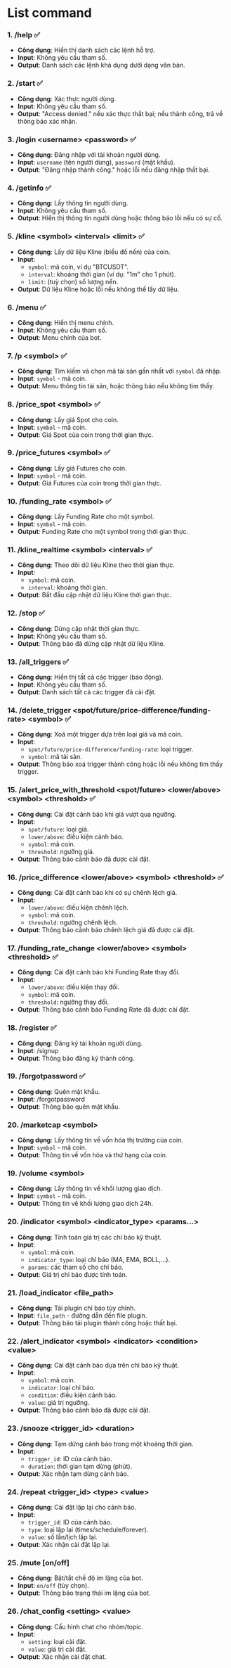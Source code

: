 # List command

### 1. **/help** ✅
   - **Công dụng**: Hiển thị danh sách các lệnh hỗ trợ.
   - **Input**: Không yêu cầu tham số.
   - **Output**: Danh sách các lệnh khả dụng dưới dạng văn bản.

### 2. **/start** ✅
   - **Công dụng**: Xác thực người dùng.
   - **Input**: Không yêu cầu tham số.
   - **Output**: "Access denied." nếu xác thực thất bại; nếu thành công, trả về thông báo xác nhận.

### 3. **/login &lt;username&gt; &lt;password&gt;** ✅   
   - **Công dụng**: Đăng nhập với tài khoản người dùng.
   - **Input**: `username` (tên người dùng), `password` (mật khẩu).
   - **Output**: "Đăng nhập thành công." hoặc lỗi nếu đăng nhập thất bại.

### 4. **/getinfo** ✅
   - **Công dụng**: Lấy thông tin người dùng.
   - **Input**: Không yêu cầu tham số.
   - **Output**: Hiển thị thông tin người dùng hoặc thông báo lỗi nếu có sự cố.

### 5. **/kline &lt;symbol&gt; &lt;interval&gt; &lt;limit&gt;** ✅
   - **Công dụng**: Lấy dữ liệu Kline (biểu đồ nến) của coin.
   - **Input**:
     - `symbol`: mã coin, ví dụ "BTCUSDT".
     - `interval`: khoảng thời gian (ví dụ: "1m" cho 1 phút).
     - `limit`: (tuỳ chọn) số lượng nến.
   - **Output**: Dữ liệu Kline hoặc lỗi nếu không thể lấy dữ liệu.

### 6. **/menu** ✅  
   - **Công dụng**: Hiển thị menu chính.
   - **Input**: Không yêu cầu tham số.
   - **Output**: Menu chính của bot.

### 7. **/p &lt;symbol&gt;** ✅
   - **Công dụng**: Tìm kiếm và chọn mã tài sản gần nhất với `symbol` đã nhập.
   - **Input**: `symbol` - mã coin.
   - **Output**: Menu thông tin tài sản, hoặc thông báo nếu không tìm thấy.

### 8. **/price_spot &lt;symbol&gt;** ✅
   - **Công dụng**: Lấy giá Spot cho coin.
   - **Input**: `symbol` - mã coin.
   - **Output**: Giá Spot của coin trong thời gian thực.

### 9. **/price_futures &lt;symbol&gt;** ✅
   - **Công dụng**: Lấy giá Futures cho coin.
   - **Input**: `symbol` - mã coin.
   - **Output**: Giá Futures của coin trong thời gian thực.

### 10. **/funding_rate &lt;symbol&gt;** ✅
   - **Công dụng**: Lấy Funding Rate cho một symbol.
   - **Input**: `symbol` - mã coin.
   - **Output**: Funding Rate cho một symbol trong thời gian thực.

### 11. **/kline_realtime &lt;symbol&gt; &lt;interval&gt;** ✅
   - **Công dụng**: Theo dõi dữ liệu Kline theo thời gian thực.
   - **Input**:
     - `symbol`: mã coin.
     - `interval`: khoảng thời gian.
   - **Output**: Bắt đầu cập nhật dữ liệu Kline thời gian thực.

### 12. **/stop** ✅
   - **Công dụng**: Dừng cập nhật thời gian thực.
   - **Input**: Không yêu cầu tham số.
   - **Output**: Thông báo đã dừng cập nhật dữ liệu Kline.

### 13. **/all_triggers** ✅
   - **Công dụng**: Hiển thị tất cả các trigger (báo động).
   - **Input**: Không yêu cầu tham số.
   - **Output**: Danh sách tất cả các trigger đã cài đặt.

### 14. **/delete_trigger &lt;spot/future/price-difference/funding-rate&gt; &lt;symbol&gt;** ✅
   - **Công dụng**: Xoá một trigger dựa trên loại giá và mã coin.
   - **Input**:
     - `spot/future/price-difference/funding-rate`: loại trigger.
     - `symbol`: mã tài sản.
   - **Output**: Thông báo xoá trigger thành công hoặc lỗi nếu không tìm thấy trigger.

### 15. **/alert_price_with_threshold &lt;spot/future&gt; &lt;lower/above&gt; &lt;symbol&gt; &lt;threshold&gt;** ✅
   - **Công dụng**: Cài đặt cảnh báo khi giá vượt qua ngưỡng.
   - **Input**:
     - `spot/future`: loại giá.
     - `lower/above`: điều kiện cảnh báo.
     - `symbol`: mã coin.
     - `threshold`: ngưỡng giá.
   - **Output**: Thông báo cảnh báo đã được cài đặt.

### 16. **/price_difference &lt;lower/above&gt; &lt;symbol&gt; &lt;threshold&gt;** ✅
   - **Công dụng**: Cài đặt cảnh báo khi có sự chênh lệch giá.
   - **Input**:
     - `lower/above`: điều kiện chênh lệch.
     - `symbol`: mã coin.
     - `threshold`: ngưỡng chênh lệch.
   - **Output**: Thông báo cảnh báo chênh lệch giá đã được cài đặt.

### 17. **/funding_rate_change &lt;lower/above&gt; &lt;symbol&gt; &lt;threshold&gt;** ✅
   - **Công dụng**: Cài đặt cảnh báo khi Funding Rate thay đổi.
   - **Input**:
     - `lower/above`: điều kiện thay đổi.
     - `symbol`: mã coin.
     - `threshold`: ngưỡng thay đổi.
   - **Output**: Thông báo cảnh báo Funding Rate đã được cài đặt.

### 18. **/register** ✅
   - **Công dụng**: Đăng ký tài khoản người dùng.
   - **Input**: /signup <email> <name> <username> <password>
   - **Output**: Thông báo đăng ký thành công.

### 19. **/forgotpassword** ✅
   - **Công dụng**: Quên mật khẩu.
   - **Input**: /forgotpassword <username>
   - **Output**: Thông báo quên mật khẩu.

### 20. **/marketcap &lt;symbol&gt;**
   - **Công dụng**: Lấy thông tin về vốn hóa thị trường của coin.
   - **Input**: `symbol` - mã coin.
   - **Output**: Thông tin về vốn hóa và thứ hạng của coin.

### 19. **/volume &lt;symbol&gt;**
   - **Công dụng**: Lấy thông tin về khối lượng giao dịch.
   - **Input**: `symbol` - mã coin.
   - **Output**: Thông tin về khối lượng giao dịch 24h.

### 20. **/indicator &lt;symbol&gt; &lt;indicator_type&gt; &lt;params...&gt;**
   - **Công dụng**: Tính toán giá trị các chỉ báo kỹ thuật.
   - **Input**:
     - `symbol`: mã coin.
     - `indicator_type`: loại chỉ báo (MA, EMA, BOLL,...).
     - `params`: các tham số cho chỉ báo.
   - **Output**: Giá trị chỉ báo được tính toán.

### 21. **/load_indicator &lt;file_path&gt;**
   - **Công dụng**: Tải plugin chỉ báo tùy chỉnh.
   - **Input**: `file_path` - đường dẫn đến file plugin.
   - **Output**: Thông báo tải plugin thành công hoặc thất bại.

### 22. **/alert_indicator &lt;symbol&gt; &lt;indicator&gt; &lt;condition&gt; &lt;value&gt;**
   - **Công dụng**: Cài đặt cảnh báo dựa trên chỉ báo kỹ thuật.
   - **Input**:
     - `symbol`: mã coin.
     - `indicator`: loại chỉ báo.
     - `condition`: điều kiện cảnh báo.
     - `value`: giá trị ngưỡng.
   - **Output**: Thông báo cảnh báo đã được cài đặt.

### 23. **/snooze &lt;trigger_id&gt; &lt;duration&gt;**
   - **Công dụng**: Tạm dừng cảnh báo trong một khoảng thời gian.
   - **Input**:
     - `trigger_id`: ID của cảnh báo.
     - `duration`: thời gian tạm dừng (phút).
   - **Output**: Xác nhận tạm dừng cảnh báo.

### 24. **/repeat &lt;trigger_id&gt; &lt;type&gt; &lt;value&gt;**
   - **Công dụng**: Cài đặt lặp lại cho cảnh báo.
   - **Input**:
     - `trigger_id`: ID của cảnh báo.
     - `type`: loại lặp lại (times/schedule/forever).
     - `value`: số lần/lịch lặp lại.
   - **Output**: Xác nhận cài đặt lặp lại.

### 25. **/mute [on/off]**
   - **Công dụng**: Bật/tắt chế độ im lặng của bot.
   - **Input**: `on/off` (tùy chọn).
   - **Output**: Thông báo trạng thái im lặng của bot.

### 26. **/chat_config &lt;setting&gt; &lt;value&gt;**
   - **Công dụng**: Cấu hình chat cho nhóm/topic.
   - **Input**:
     - `setting`: loại cài đặt.
     - `value`: giá trị cài đặt.
   - **Output**: Xác nhận cài đặt chat.
